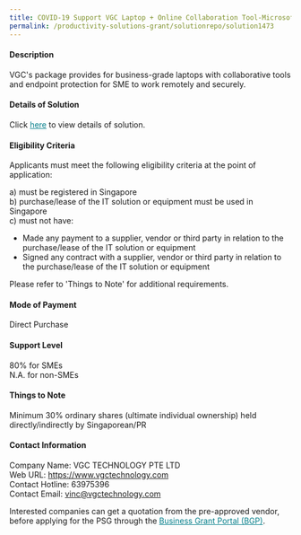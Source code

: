 ```yaml
---
title: COVID-19 Support VGC Laptop + Online Collaboration Tool-Microsoft 365 Business Standard + laptop
permalink: /productivity-solutions-grant/solutionrepo/solution1473
---
```


#### Description

VGC's package provides for business-grade laptops with collaborative tools and endpoint protection for SME to work remotely and securely. 

#### Details of Solution

Click <a href='https://govassist.gobusiness.gov.sg/images/psg/Desensitised_VGC_Technologies-Bundle_B_(Software_Laptop)_Annex_3_CR_wef_22_Oct_20_Part_1.pdf' style='color:#037e8a'>here</a> to view details of solution.

#### Eligibility Criteria

Applicants must meet the following eligibility criteria at the point of application:

a) must be registered in Singapore <br>
b) purchase/lease of the IT solution or equipment must be used in Singapore <br>
c) must not have:
- Made any payment to a supplier, vendor or third party in relation to the purchase/lease of the IT solution or equipment
- Signed any contract with a supplier, vendor or third party in relation to the purchase/lease of the IT solution or equipment

Please refer to 'Things to Note' for additional requirements.

#### Mode of Payment
Direct Purchase 

#### Support Level
80% for SMEs <br>
N.A. for non-SMEs

#### Things to Note
Minimum 30% ordinary shares (ultimate individual ownership) held directly/indirectly by Singaporean/PR

#### Contact Information
Company Name: VGC TECHNOLOGY PTE LTD <br>Web URL: https://www.vgctechnology.com <br>Contact Hotline: 63975396<br>Contact Email: vinc@vgctechnology.com  <br>

Interested companies can get a quotation from the pre-approved vendor, before applying for the PSG through the <a target='_blank' style='color:#037e8a' href='https://www.businessgrants.gov.sg/'>Business Grant Portal (BGP)</a>.
